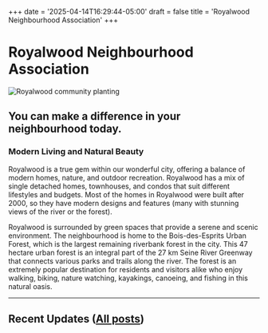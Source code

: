+++
date = '2025-04-14T16:29:44-05:00'
draft = false
title = 'Royalwood Neighbourhood Association'
+++

# Royalwood Neighbourhood Association

![Royalwood community planting](/images/rna-community-planting.jpg)

## You can make a difference in your neighbourhood today.

### Modern Living and Natural Beauty

Royalwood is a true gem within our wonderful city, offering a balance of modern homes, nature, and outdoor recreation. Royalwood has a mix of single detached homes, townhouses, and condos that suit different lifestyles and budgets. Most of the homes in Royalwood were built after 2000, so they have modern designs and features (many with stunning views of the river or the forest).

Royalwood is surrounded by green spaces that provide a serene and scenic environment. The neighbourhood is home to the Bois-des-Esprits Urban Forest, which is the largest remaining riverbank forest in the city. This 47 hectare urban forest is an integral part of the 27 km Seine River Greenway that connects various parks and trails along the river. The forest is an extremely popular destination for residents and visitors alike who enjoy walking, biking, nature watching, kayakings, canoeing, and fishing in this natural oasis.

---

## Recent Updates ([All posts](/posts))
